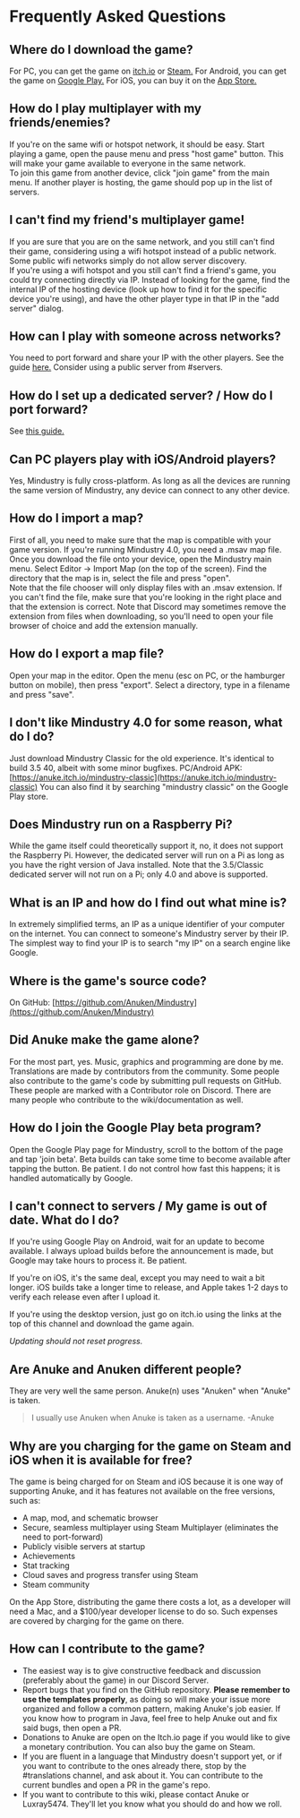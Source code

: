 # Frequently Asked Questions

## Where do I download the game?

For PC, you can get the game on [itch.io](https://anuke.itch.io/mindustry) or [Steam.](https://store.steampowered.com/app/1127400/Mindustry/)
For Android, you can get the game on [Google Play.](https://play.google.com/store/apps/details?id=io.anuke.mindustry)
For iOS, you can buy it on the [App Store.](https://apps.apple.com/us/app/mindustry/id1385258906?ign-mpt=uo%3D8)


## How do I play multiplayer with my friends/enemies?

If you're on the same wifi or hotspot network, it should be easy. Start playing a game, open the pause menu and press "host game" button. This will make your game available to everyone in the same network.  
To join this game from another device, click "join game" from the main menu. If another player is hosting, the game should pop up in the list of servers.


## I can't find my friend's multiplayer game!

If you are sure that you are on the same network, and you still can't find their game, considering using a wifi hotspot instead of a public network. Some public wifi networks simply do not allow server discovery.  
If you're using a wifi hotspot and you still can't find a friend's game, you could try connecting directly via IP. Instead of looking for the game, find the internal IP of the hosting device (look up how to find it for the specific device you're using), and have the other player type in that IP in the "add server" dialog.


## How can I play with someone across networks?

You need to port forward and share your IP with the other players. See the guide [here.](https://mindustrygame.github.io/wiki/servers/)
Consider using a public server from #servers.

## How do I set up a dedicated server? / How do I port forward?

See [this guide.](https://mindustrygame.github.io/wiki/servers/)


## Can PC players play with iOS/Android players?

Yes, Mindustry is fully cross-platform. As long as all the devices are running the same version of Mindustry, any device can connect to any other device.

## How do I import a map?

First of all, you need to make sure that the map is compatible with your game version. If you're running Mindustry 4.0, you need a .msav map file.
Once you download the file onto your device, open the Mindustry main menu. Select Editor -> Import Map (on the top of the screen). Find the directory that the map is in, select the file and press "open".  
Note that the file chooser will only display files with an .msav extension. If you can't find the file, make sure that you're looking in the right place and that the extension is correct. Note that Discord may sometimes remove the extension from files when downloading, so you'll need to open your file browser of choice and add the extension manually.


## How do I export a map file?

Open your map in the editor. Open the menu (esc on PC, or the hamburger button on mobile), then press "export". Select a directory, type in a filename and press "save".


## I don't like Mindustry 4.0 for some reason, what do I do?

Just download Mindustry Classic for the old experience. It's identical to build 3.5 40, albeit with some minor bugfixes.
PC/Android APK: [https://anuke.itch.io/mindustry-classic](https://anuke.itch.io/mindustry-classic)
You can also find it by searching "mindustry classic" on the Google Play store.


## Does Mindustry run on a Raspberry Pi?

While the game itself could theoretically support it, no, it does not support the Raspberry Pi.
However, the dedicated server will run on a Pi as long as you have the right version of Java installed. Note that the 3.5/Classic dedicated server will not run on a Pi; only 4.0 and above is supported.


## What is an IP and how do I find out what mine is?
In extremely simplified terms, an IP as a unique identifier of your computer on the internet. 
You can connect to someone's Mindustry server by their IP. The simplest way to find your IP is to search "my IP" on a search engine like Google.


## Where is the game's source code?
On GitHub: [https://github.com/Anuken/Mindustry](https://github.com/Anuken/Mindustry)


## Did Anuke make the game alone?

For the most part, yes. Music, graphics and programming are done by me. Translations are made by contributors from the community.
Some people also contribute to the game's code by submitting pull requests on GitHub. These people are marked with a Contributor role on Discord. There are many people who contribute to the wiki/documentation as well.

## How do I join the Google Play beta program?

Open the Google Play page for Mindustry, scroll to the bottom of the page and tap 'join beta'.
Beta builds can take some time to become available after tapping the button. Be patient. I do not control how fast this happens; it is handled automatically by Google.


## I can't connect to servers / My game is out of date. What do I do?

If you're using Google Play on Android, wait for an update to become available. I always upload builds before the announcement is made, but Google may take hours to process it. Be patient.  

If you're on iOS, it's the same deal, except you may need to wait a bit longer. iOS builds take a longer time to release, and Apple takes 1-2 days to verify each release even after I upload it.  

If you're using the desktop version, just go on itch.io using the links at the top of this channel and download the game again.  

*Updating should not reset progress.*


## Are Anuke and Anuken different people?

They are very well the same person. Anuke(n) uses "Anuken" when "Anuke" is taken.

> I usually use Anuken when Anuke is taken as a username. -Anuke


## Why are you charging for the game on Steam and iOS when it is available for free?

The game is being charged for on Steam and iOS because it is one way of supporting Anuke, and it has features not available on the free versions, such as:

- A map, mod, and schematic browser
- Secure, seamless multiplayer using Steam Multiplayer (eliminates the need to port-forward)
- Publicly visible servers at startup
- Achievements
- Stat tracking
- Cloud saves and progress transfer using Steam
- Steam community

On the App Store, distributing the game there costs a lot, as a developer will need a Mac, and a $100/year developer license to do so. Such expenses are covered by charging for the game on there.


## How can I contribute to the game? 

- The easiest way is to give constructive feedback and discussion (preferably about the game) in our Discord Server.
- Report bugs that you find on the GitHub repository. **Please remember to use the templates properly**, as doing so will make your issue more organized and follow a common pattern, making Anuke's job easier. If you know how to program in Java, feel free to help Anuke out and fix said bugs, then open a PR. 
- Donations to Anuke are open on the Itch.io page if you would like to give a monetary contribution. You can also buy the game on Steam.
- If you are fluent in a language that Mindustry doesn't support yet, or if you want to contribute to the ones already there, stop by the #translations channel, and ask about it. You can contribute to the current bundles and open a PR in the game's repo.
- If you want to contribute to this wiki, please contact Anuke or Luxray5474. They'll let you know what you should do and how we roll.
